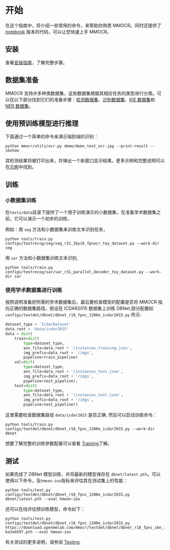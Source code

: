 # 开始

在这个指南中，将介绍一些常用的命令，来帮助你熟悉 MMOCR。同时还提供了[notebook](https://github.com/open-mmlab/mmocr/blob/main/demo/MMOCR_Tutorial.ipynb) 版本的代码，可以让您快速上手 MMOCR。

## 安装

查看[安装指南](install.md)，了解完整步骤。

## 数据集准备

MMOCR 支持许多种类数据集，这些数据集根据其相应任务的类型进行分类。可以在以下部分找到它们的准备步骤：[检测数据集](datasets/det.md)、[识别数据集](datasets/recog.md)、[KIE 数据集](datasets/kie.md)和 [NER 数据集](datasets/ner.md)。

## 使用预训练模型进行推理

下面通过一个简单的命令来演示端到端的识别：

```shell
python mmocr/utils/ocr.py demo/demo_text_ocr.jpg --print-result --imshow
```

其检测结果将被打印出来，并弹出一个新窗口显示结果。更多示例和完整说明可以在[示例](demo.md)中找到。

## 训练

### 小数据集训练

在`tests/data`目录下提供了一个用于训练演示的小数据集，在准备学术数据集之前，它可以演示一个初步的训练。

例如：用 `seg` 方法和小数据集来训练文本识别任务，
```shell
python tools/train.py configs/textrecog/seg/seg_r31_1by16_fpnocr_toy_dataset.py --work-dir seg
```

用 `sar` 方法和小数据集训练文本识别,
```shell
python tools/train.py configs/textrecog/sar/sar_r31_parallel_decoder_toy_dataset.py --work-dir sar
```

### 使用学术数据集进行训练

按照说明准备好所需的学术数据集后，最后要检查模型的配置是否将 MMOCR 指向正确的数据集路径。假设在 ICDAR2015 数据集上训练 DBNet,部分配置如 `configs/textdet/dbnet/dbnet_r18_fpnc_1200e_icdar2015.py` 所示:
```python
dataset_type = 'IcdarDataset'
data_root = 'data/icdar2015'
data = dict(
    train=dict(
        type=dataset_type,
        ann_file=data_root + '/instances_training.json',
        img_prefix=data_root + '/imgs',
        pipeline=train_pipeline)
    val=dict(
        type=dataset_type,
        ann_file=data_root + '/instances_test.json',
        img_prefix=data_root + '/imgs',
        pipeline=test_pipeline),
    test=dict(
        type=dataset_type,
        ann_file=data_root + '/instances_test.json',
        img_prefix=data_root + '/imgs',
        pipeline=test_pipeline))
```
这里需要检查数据集路径 `data/icdar2015` 是否正确. 然后可以启动训练命令：
```shell
python tools/train.py configs/textdet/dbnet/dbnet_r18_fpnc_1200e_icdar2015.py --work-dir dbnet
```

想要了解完整的训练参数配置可以查看 [Training](training.md)了解。

## 测试

如果完成了 DBNet 模型训练，并将最新的模型保存在 `dbnet/latest.pth`。可以使用以下命令，及`hmean-iou`指标来评估其在测试集上的性能：
```shell
python tools/test.py configs/textdet/dbnet/dbnet_r18_fpnc_1200e_icdar2015.py dbnet/latest.pth --eval hmean-iou
```

还可以在线评估预训练模型，命令如下：
```shell
python tools/test.py configs/textdet/dbnet/dbnet_r18_fpnc_1200e_icdar2015.py https://download.openmmlab.com/mmocr/textdet/dbnet/dbnet_r18_fpnc_sbn_1200e_icdar2015_20210329-ba3ab597.pth --eval hmean-iou
```

有关测试的更多说明，请参阅 [Testing](testing.md).
